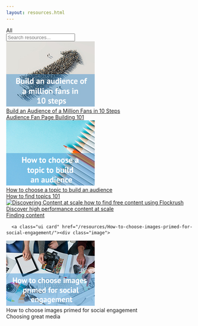 ```yaml
---
layout: resources.html
---
```


<!-- Flockrush resources -->

 <div class="ui secondary pointing menu">
  <a class="active item">
    All
  </a>
  <div class="right menu">
  <div class="item">
  <div class="ui transparent icon input"><input type="text" placeholder="Search resources...">
        <i class="search link icon"></i></div>
</div>
</div>
</div>

<div class="ui bottom attached container space-5em-bottom space-5em">
  <div class="ui stackable link cards"><a class="ui card" href="/resources/How-to-build-an-audience-of-one-million-fans-in-ten-steps/"><div class="image">
  <img src="img/flockrush-build-an-audience-of-million-in-10-steps.jpg" alt="Build an audience of million in 10 steps">
</div><div class="content">
  <div class="description h-small">
          Build an Audience of a Million Fans in 10 Steps</div>
</div><div class="extra content">
        Audience Fan Page Building 101
      </div></a>
    <a class="ui card" href="/resources/How-to-choose-a-topic-to-build-a-fan-page/"><div class="image">
  <img src="img/flockrush-How-to-choose-a-topic-to-build-an-audience.jpg" alt=" Choosing topics to build your audiences">
</div><div class="content">
  <div class="description h-small">
          How to choose a topic to build an audience</div>
</div><div class="extra content">
        How to find topics 101
      </div></a>
    <a class="ui card" href="/resources/Discoving-content-at-scale-how-to-find-high-performing-content-for-free-using-Flockrush/"><div class="image">
  <img src="/img/discovering-content-at-scale–how-to-find-free-content-using-Flockrush.jpg" alt="Discovering Content at scale how to find free content using Flockrush">
</div><div class="content">
  <div class="description h-small">
          Discover high performance content at scale</div>
</div><div class="extra content">
        Finding content
      </div></a>

      <a class="ui card" href="/resources/How-to-choose-images-primed-for-social-engagement/"><div class="image">
  <img src="img/How-to-choose-images-primed-for-social-engagement.jpg" alt="How to choose images primed for social engagement">
</div><div class="content">
  <div class="description h-small">
      How to choose images primed for social engagement
</div>
</div><div class="extra content">
Choosing great media        </div></a></div>
</div>
